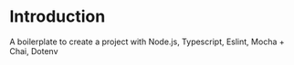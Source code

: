 # Introduction
A boilerplate to create a project with Node.js, Typescript, Eslint, Mocha + Chai, Dotenv
